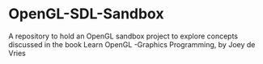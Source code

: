 # OpenGL-SDL-Sandbox
A repository to hold an OpenGL sandbox project to explore concepts discussed in the book Learn OpenGL -Graphics Programming, by Joey de Vries 
